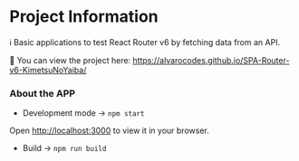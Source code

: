 # Project Information

ℹ️ Basic applications to test React Router v6 by fetching data from an API.

👀 You can view the project here: https://alvarocodes.github.io/SPA-Router-v6-KimetsuNoYaiba/

### About the APP

- Development mode -> `npm start`
   
Open [http://localhost:3000](http://localhost:3000) to view it in your browser.
- Build -> `npm run build`

